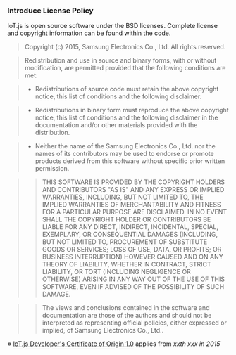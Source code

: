 ### Introduce License Policy

IoT.js is open source software under the BSD licenses. Complete license and copyright information can be found within the code.

> Copyright (c) 2015, Samsung Electronics Co., Ltd.
> All rights reserved.

> Redistribution and use in source and binary forms, with or without
> modification, are permitted provided that the following conditions are met:

>   * Redistributions of source code must retain the above copyright
>     notice, this list of conditions and the following disclaimer. 

>   * Redistributions in binary form must reproduce the above copyright
>     notice, this list of conditions and the following disclaimer in the
>     documentation and/or other materials provided with the distribution. 

>   * Neither the name of the Samsung Electronics Co., Ltd. nor the names of its
>     contributors may be used to endorse or promote products derived from this
>     software without specific prior written permission. 

> > THIS SOFTWARE IS PROVIDED BY THE COPYRIGHT HOLDERS AND CONTRIBUTORS "AS IS" AND
> > ANY EXPRESS OR IMPLIED WARRANTIES, INCLUDING, BUT NOT LIMITED TO, THE IMPLIED
> > WARRANTIES OF MERCHANTABILITY AND FITNESS FOR A PARTICULAR PURPOSE ARE
> > DISCLAIMED. IN NO EVENT SHALL THE COPYRIGHT HOLDER OR CONTRIBUTORS BE LIABLE
> > FOR ANY DIRECT, INDIRECT, INCIDENTAL, SPECIAL, EXEMPLARY, OR CONSEQUENTIAL
> > DAMAGES (INCLUDING, BUT NOT LIMITED TO, PROCUREMENT OF SUBSTITUTE GOODS OR
> > SERVICES; LOSS OF USE, DATA, OR PROFITS; OR BUSINESS INTERRUPTION) HOWEVER
> > CAUSED AND ON ANY THEORY OF LIABILITY, WHETHER IN CONTRACT, STRICT LIABILITY,
> > OR TORT (INCLUDING NEGLIGENCE OR OTHERWISE) ARISING IN ANY WAY OUT OF THE USE
> > OF THIS SOFTWARE, EVEN IF ADVISED OF THE POSSIBILITY OF SUCH DAMAGE.

> > The views and conclusions contained in the software and documentation are those
> > of the authors and should not be interpreted as representing official policies,
> > either expressed or implied, of Samsung Electronics Co., Ltd..

※ [IoT.js Developer's Certificate of Origin 1.0](https://github.com/Samsung/IoT.js/wiki/IoT.js-Developer-Certificate-of-Origin) applies from _xxth xxx in 2015_

